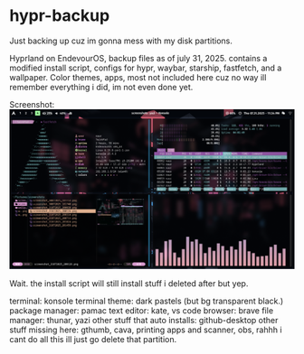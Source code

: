 # hypr-backup
 Just backing up cuz im gonna mess with my disk partitions.
 
Hyprland on EndevourOS, backup files as of july 31, 2025. contains a modified install script, configs for hypr, waybar, starship, fastfetch, and a wallpaper. Color themes, apps, most not included here cuz no way ill remember everything i did, im not even done yet.
 
 Screenshot:
 ![Preview](assets/hypr-naur.png)

 Wait. the install script will still install stuff i deleted after but yep.
 
 terminal: konsole
 terminal theme: dark pastels (but bg transparent black.)
 package manager: pamac
 text editor: kate, vs code
 browser: brave
 file manager: thunar, yazi
 other stuff that auto installs: github-desktop
 other stuff missing here: gthumb, cava, printing apps and scanner, obs, rahhh i cant do all this ill just go delete that partition.

 
